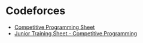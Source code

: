 # Codeforces

- [Competitive Programming Sheet](https://docs.google.com/spreadsheets/d/1QXDzX45hHSb82_gBo1FXZaYpA0x4D3IrWZZrJrqewno/edit?usp=sharing)
- [Junior Training Sheet - Competitive Programming](https://docs.google.com/spreadsheets/d/1iJZWP2nS_OB3kCTjq8L6TrJJ4o-5lhxDOyTaocSYc-k/edit?gid=84654839#gid=84654839)
